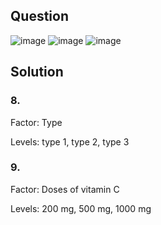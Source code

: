 ## Question

![image](https://github.com/user-attachments/assets/5eb17de7-fe39-48df-80f5-4a2cb273049d)
![image](https://github.com/user-attachments/assets/7e7b4570-7e58-44a5-b49a-2bc1c26b860e)
![image](https://github.com/user-attachments/assets/1135d0a0-70eb-473a-96f8-c4c0dafad2eb)

## Solution

### 8.
Factor: Type

Levels: type 1, type 2, type 3

### 9.
Factor: Doses of  vitamin C

Levels: 200 mg, 500 mg, 1000 mg
